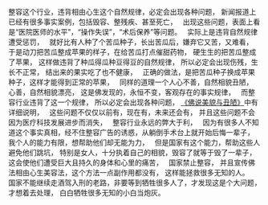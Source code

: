 整容这个行业，违背相由心生这个自然规律，必定会出现各种问题，
新闻报道上已经有很多事实案例，包括毁容、整残疾、甚至死亡，
&nbsp;
出现这些问题，表面上看是“医院医师的水平”，“操作失误”，“术后保养”等问题。
&nbsp;
实际上是违背自然规律遭受惩罚，
&nbsp;
就好比有人种了个苦瓜种子，长出苦瓜后，嫌弃它又苦，又难看，
于是动刀把苦瓜整成苹果的样子，在给苦瓜打点催甜药物，
硬生生的把苦瓜整成了苹果，
这样做违背了种瓜得瓜种豆得豆的自然规律，
所以必定会出现伤残，生长不正常，
结出来的果实吃了也不健康，
&nbsp;
正确的做法，是把苦瓜种子换成苹果种子，这样才能得到正常的苹果，
&nbsp;
同样的道理一个人心不善，自然相貌丑陋，
心善，自然相貌漂亮，
这是佛发现的，永恒不变，客观存在的事实规律，
&nbsp;
而整容行业违背了这一个规律，
所以必定会出现各种问题，
[《佛说美貌与丑陋》](https://www.kancloud.cn/luojiangtao/foshuomeimao)中有详细说明，
&nbsp;
这些问题不仅仅以前有，现在有，未来还会有，
并且这些问题不会因为医疗科技发展进步而消失，
&nbsp;
整容行业永远的弊大于利，
&nbsp;
因为有很多人不知道这个事实真相，经不住整容广告的诱惑，从躺倒手术台上就开始后悔一辈子，
&nbsp;
我个人的能力有限，想帮助他们却无能为力，
&nbsp;
但是国家有这个能力，帮助这些人避免他们跳坑，
特别是女人，十分执着自己的相貌，毁容了就等于毁了一辈子，
这会使他们遭受巨大且持久的身体和心里的痛苦，
&nbsp;
国家禁止整容，
并且宣传佛法相由心生美容法，这个方法一点副作用都没有，
这样能拯救很多无知的人。
&nbsp;
国家不能继续走酒驾入刑的老路，非要等到牺牲很多人了，才发现这是个大问题，才想着去处理，
白白牺牲很多无知的小白当炮灰。



